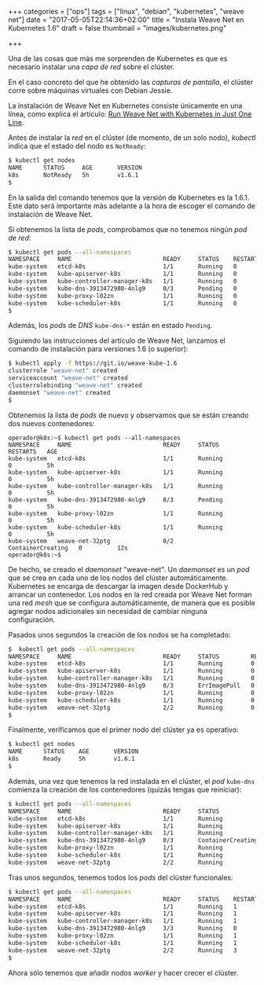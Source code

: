 +++
categories = ["ops"]
tags = ["linux", "debian", "kubernetes", "weave net"]
date = "2017-05-05T22:14:36+02:00"
title = "Instala Weave Net en Kubernetes 1.6"
draft = false
thumbnail = "images/kubernetes.png"

+++

Una de las cosas que más me sorprenden de Kubernetes es que es necesario instalar una _capa de red_ sobre el clúster.

En el caso concreto del que he obtenido las _capturas de pantalla_, el clúster corre sobre máquinas virtuales con Debian Jessie.
<!--more-->

La instalación de Weave Net en Kubernetes consiste únicamente en una línea, como explica el artículo: [Run Weave Net with Kubernetes in Just One Line](https://www.weave.works/weave-net-kubernetes-integration/).

Antes de instalar la _red_ en el clúster (de momento, de un solo nodo), _kubectl_ indica que el estado del nodo es `NotReady`:

```sh
$ kubectl get nodes
NAME      STATUS     AGE       VERSION
k8s       NotReady   5h        v1.6.1
$
```

En la salida del comando tenemos que la versión de Kubernetes es la 1.6.1. Este dato será importante más adelante a la hora de escoger el comando de instalación de Weave Net.

Si obtenemos la lista de _pods_, comprobamos que no tenemos ningún _pod de red_:

```sh
$ kubectl get pods --all-namespaces
NAMESPACE     NAME                          READY     STATUS    RESTARTS   AGE
kube-system   etcd-k8s                      1/1       Running   0          5h
kube-system   kube-apiserver-k8s            1/1       Running   0          5h
kube-system   kube-controller-manager-k8s   1/1       Running   0          5h
kube-system   kube-dns-3913472980-4nlg9     0/3       Pending   0          5h
kube-system   kube-proxy-l02zn              1/1       Running   0          5h
kube-system   kube-scheduler-k8s            1/1       Running   0          5h
$
```

Además, los _pods_ de _DNS_ `kube-dns-*` están en estado `Pending`.

Siguiendo las instrucciones del artículo de Weave Net, lanzamos el comando de instalación para versiones 1.6 (o superior):

```sh
$ kubectl apply -f https://git.io/weave-kube-1.6
clusterrole "weave-net" created
serviceaccount "weave-net" created
clusterrolebinding "weave-net" created
daemonset "weave-net" created
$
```

Obtenemos la lista de _pods_ de nuevo y observamos que se están creando dos nuevos contenedores:

```shell
operador@k8s:~$ kubectl get pods --all-namespaces
NAMESPACE     NAME                          READY     STATUS              RESTARTS   AGE
kube-system   etcd-k8s                      1/1       Running             0          5h
kube-system   kube-apiserver-k8s            1/1       Running             0          5h
kube-system   kube-controller-manager-k8s   1/1       Running             0          5h
kube-system   kube-dns-3913472980-4nlg9     0/3       Pending             0          5h
kube-system   kube-proxy-l02zn              1/1       Running             0          5h
kube-system   kube-scheduler-k8s            1/1       Running             0          5h
kube-system   weave-net-32ptg               0/2       ContainerCreating   0          12s
operador@k8s:~$
```

De hecho, se creado el _daemonset_ "weave-net". Un _daemonset_ es un _pod_ que se crea en cada uno de los nodos del clúster automáticamente. Kubernetes se encarga de descargar la imagen desde DockerHub y arrancar un contenedor. Los nodos en la red creada por Weave Net forman una red _mesh_ que se configura automáticamente, de manera que es posible agregar nodos adicionales sin necesidad de cambiar ninguna configuración.

Pasados unos segundos la creación de los nodos se ha completado:

```sh
$  kubectl get pods --all-namespaces
NAMESPACE     NAME                          READY     STATUS         RESTARTS   AGE
kube-system   etcd-k8s                      1/1       Running        0          5h
kube-system   kube-apiserver-k8s            1/1       Running        0          5h
kube-system   kube-controller-manager-k8s   1/1       Running        0          5h
kube-system   kube-dns-3913472980-4nlg9     0/3       ErrImagePull   0          5h
kube-system   kube-proxy-l02zn              1/1       Running        0          5h
kube-system   kube-scheduler-k8s            1/1       Running        0          5h
kube-system   weave-net-32ptg               2/2       Running        0          1m
$
```

Finalmente, verificamos que el primer nodo del clúster ya es operativo:

```sh
$ kubectl get nodes
NAME      STATUS    AGE       VERSION
k8s       Ready     5h        v1.6.1
$
```

Además, una vez que tenemos la red instalada en el clúster, el _pod_ `kube-dns` comienza la creación de los contenedores (quizás tengas que reiniciar):

```sh
$ kubectl get pods --all-namespaces
NAMESPACE     NAME                          READY     STATUS              RESTARTS   AGE
kube-system   etcd-k8s                      1/1       Running             1          11d
kube-system   kube-apiserver-k8s            1/1       Running             1          11d
kube-system   kube-controller-manager-k8s   1/1       Running             1          11d
kube-system   kube-dns-3913472980-4nlg9     0/3       ContainerCreating   0          11d
kube-system   kube-proxy-l02zn              1/1       Running             1          11d
kube-system   kube-scheduler-k8s            1/1       Running             1          11d
kube-system   weave-net-32ptg               2/2       Running             3          10d
```

Tras unos segundos, tenemos todos los _pods_ del clúster funcionales:

```sh
$ kubectl get pods --all-namespaces
NAMESPACE     NAME                          READY     STATUS    RESTARTS   AGE
kube-system   etcd-k8s                      1/1       Running   1          11d
kube-system   kube-apiserver-k8s            1/1       Running   1          11d
kube-system   kube-controller-manager-k8s   1/1       Running   1          11d
kube-system   kube-dns-3913472980-4nlg9     3/3       Running   0          11d
kube-system   kube-proxy-l02zn              1/1       Running   1          11d
kube-system   kube-scheduler-k8s            1/1       Running   1          11d
kube-system   weave-net-32ptg               2/2       Running   3          10d
$
```

Ahora sólo tenemos que añadir nodos _worker_ y hacer crecer el clúster.